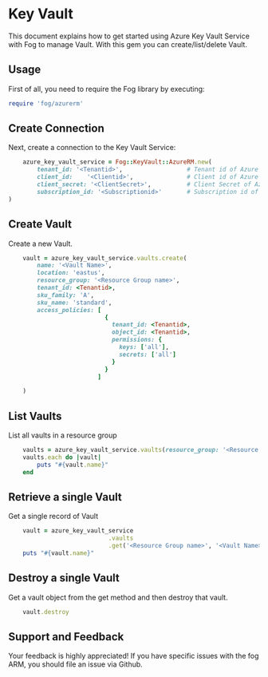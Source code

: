 # Key Vault

This document explains how to get started using Azure Key Vault Service with Fog to manage Vault. With this gem you can create/list/delete Vault.

## Usage

First of all, you need to require the Fog library by executing:

```ruby
require 'fog/azurerm'
```
## Create Connection

Next, create a connection to the Key Vault Service:

```ruby
    azure_key_vault_service = Fog::KeyVault::AzureRM.new(
        tenant_id: '<Tenantid>',                  # Tenant id of Azure Active Directory Application
        client_id:    '<Clientid>',               # Client id of Azure Active Directory Application
        client_secret: '<ClientSecret>',          # Client Secret of Azure Active Directory Application
        subscription_id: '<Subscriptionid>'       # Subscription id of an Azure Account
)
```

## Create Vault

Create a new Vault.

```ruby
    vault = azure_key_vault_service.vaults.create(
        name: '<Vault Name>',
        location: 'eastus',
        resource_group: '<Resource Group name>',
        tenant_id: <Tenantid>,
        sku_family: 'A',
        sku_name: 'standard',
        access_policies: [
                           {
                             tenant_id: <Tenantid>,
                             object_id: <Tenantid>,
                             permissions: {
                               keys: ['all'],
                               secrets: ['all']
                             }
                           }
                         ]

    )
```

## List Vaults

List all vaults in a resource group

```ruby
    vaults = azure_key_vault_service.vaults(resource_group: '<Resource Group Name>')
    vaults.each do |vault|
        puts "#{vault.name}"
    end
```

## Retrieve a single Vault

Get a single record of Vault

```ruby
    vault = azure_key_vault_service
                            .vaults
                            .get('<Resource Group name>', '<Vault Name>')
    puts "#{vault.name}"
```

## Destroy a single Vault

Get a vault object from the get method and then destroy that vault.

```ruby
    vault.destroy
```

## Support and Feedback
Your feedback is highly appreciated! If you have specific issues with the fog ARM, you should file an issue via Github.
